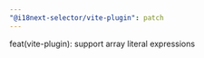 ```yaml
---
"@i18next-selector/vite-plugin": patch
---
```


feat(vite-plugin): support array literal expressions
